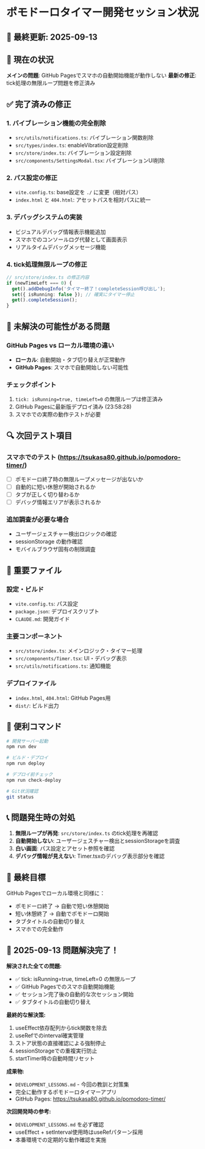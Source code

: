 # ポモドーロタイマー開発セッション状況

## 📅 最終更新: 2025-09-13

## 🎯 現在の状況
**メインの問題**: GitHub Pagesでスマホの自動開始機能が動作しない
**最新の修正**: tick処理の無限ループ問題を修正済み

## ✅ 完了済みの修正

### 1. バイブレーション機能の完全削除
- `src/utils/notifications.ts`: バイブレーション関数削除
- `src/types/index.ts`: enableVibration設定削除  
- `src/store/index.ts`: バイブレーション設定削除
- `src/components/SettingsModal.tsx`: バイブレーションUI削除

### 2. パス設定の修正
- `vite.config.ts`: base設定を `./` に変更（相対パス）
- `index.html` と `404.html`: アセットパスを相対パスに統一

### 3. デバッグシステムの実装
- ビジュアルデバッグ情報表示機能追加
- スマホでのコンソールログ代替として画面表示
- リアルタイムデバッグメッセージ機能

### 4. tick処理無限ループの修正
```typescript
// src/store/index.ts の修正内容
if (newTimeLeft === 0) {
  get().addDebugInfo('タイマー終了！completeSession呼び出し');
  set({ isRunning: false }); // 確実にタイマー停止
  get().completeSession();
}
```

## 🚨 未解決の可能性がある問題

### GitHub Pages vs ローカル環境の違い
- **ローカル**: 自動開始・タブ切り替えが正常動作
- **GitHub Pages**: スマホで自動開始しない可能性

### チェックポイント
1. `tick: isRunning=true, timeLeft=0` の無限ループは修正済み
2. GitHub Pagesに最新版デプロイ済み (23:58:28)
3. スマホでの実際の動作テストが必要

## 🔍 次回テスト項目

### スマホでのテスト (https://tsukasa80.github.io/pomodoro-timer/)
- [ ] ポモドーロ終了時の無限ループメッセージが出ないか
- [ ] 自動的に短い休憩が開始されるか
- [ ] タブが正しく切り替わるか
- [ ] デバッグ情報エリアが表示されるか

### 追加調査が必要な場合
- ユーザージェスチャー検出ロジックの確認
- sessionStorage の動作確認
- モバイルブラウザ固有の制限調査

## 📁 重要ファイル

### 設定・ビルド
- `vite.config.ts`: パス設定
- `package.json`: デプロイスクリプト
- `CLAUDE.md`: 開発ガイド

### 主要コンポーネント
- `src/store/index.ts`: メインロジック・タイマー処理
- `src/components/Timer.tsx`: UI・デバッグ表示
- `src/utils/notifications.ts`: 通知機能

### デプロイファイル
- `index.html`, `404.html`: GitHub Pages用
- `dist/`: ビルド出力

## 🔧 便利コマンド

```bash
# 開発サーバー起動
npm run dev

# ビルド・デプロイ
npm run deploy

# デプロイ前チェック
npm run check-deploy

# Git状況確認  
git status
```

## 📞 問題発生時の対処

1. **無限ループが再発**: `src/store/index.ts` のtick処理を再確認
2. **自動開始しない**: ユーザージェスチャー検出とsessionStorageを調査
3. **白い画面**: パス設定とアセット参照を確認
4. **デバッグ情報が見えない**: Timer.tsxのデバッグ表示部分を確認

## 🎯 最終目標
GitHub Pagesでローカル環境と同様に：
- ポモドーロ終了 → 自動で短い休憩開始
- 短い休憩終了 → 自動でポモドーロ開始  
- タブタイトルの自動切り替え
- スマホでの完全動作

## 🎊 2025-09-13 問題解決完了！

**解決された全ての問題:**
- ✅ tick: isRunning=true, timeLeft=0 の無限ループ
- ✅ GitHub Pagesでのスマホ自動開始機能
- ✅ セッション完了後の自動的な次セッション開始
- ✅ タブタイトルの自動切り替え

**最終的な解決策:**
1. useEffect依存配列からtick関数を除去
2. useRefでのinterval確実管理
3. ストア状態の直接確認による強制停止
4. sessionStorageでの重複実行防止
5. startTimer時の自動時間リセット

**成果物:**
- `DEVELOPMENT_LESSONS.md` - 今回の教訓と対策集
- 完全に動作するポモドーロタイマーアプリ
- GitHub Pages: https://tsukasa80.github.io/pomodoro-timer/

**次回開発時の参考:**
- `DEVELOPMENT_LESSONS.md` を必ず確認
- useEffect + setInterval使用時はuseRefパターン採用
- 本番環境での定期的な動作確認を実施